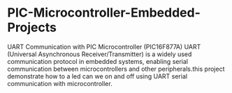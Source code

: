 # PIC-Microcontroller-Embedded-Projects
UART Communication with PIC Microcontroller (PIC16F877A)
UART (Universal Asynchronous Receiver/Transmitter) is a widely used communication protocol in embedded systems, enabling serial communication between microcontrollers and other peripherals.this project demonstrate how to a led can we on and off using UART serial communication with microcontroller.
